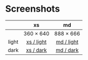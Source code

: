 # Screenshots

 &nbsp;|xs|md
:---:|:---:|:---:
&nbsp;|360 &times; 640|888 &times; 666
light|[xs / light](./light-xs.md)|[md / light](./light-md.md)
dark|[xs / dark](./dark-xs.md)|[md / dark](./dark-md.md)

